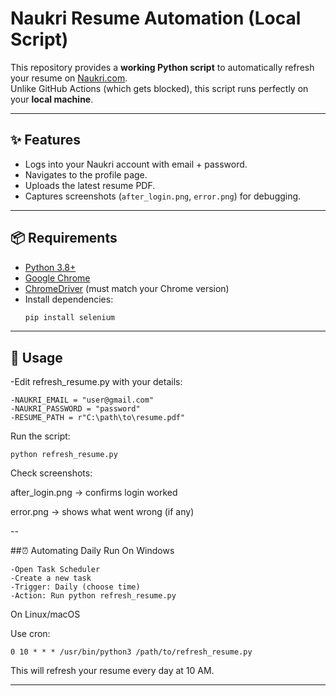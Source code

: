 # Naukri Resume Automation (Local Script)

This repository provides a **working Python script** to automatically refresh your resume on [Naukri.com](https://www.naukri.com).  
Unlike GitHub Actions (which gets blocked), this script runs perfectly on your **local machine**.

---

## ✨ Features
- Logs into your Naukri account with email + password.
- Navigates to the profile page.
- Uploads the latest resume PDF.
- Captures screenshots (`after_login.png`, `error.png`) for debugging.

---

## 📦 Requirements
- [Python 3.8+](https://www.python.org/downloads/)
- [Google Chrome](https://www.google.com/chrome/)
- [ChromeDriver](https://chromedriver.chromium.org/downloads) (must match your Chrome version)
- Install dependencies:
  ```bash
  pip install selenium
  ```

---

## 🚀 Usage
-Edit refresh_resume.py with your details:
```
-NAUKRI_EMAIL = "user@gmail.com"
-NAUKRI_PASSWORD = "password"
-RESUME_PATH = r"C:\path\to\resume.pdf"
```
Run the script:
```
python refresh_resume.py
```

Check screenshots:

after_login.png → confirms login worked

error.png → shows what went wrong (if any)

--

##⏰ Automating Daily Run
On Windows
```
-Open Task Scheduler
-Create a new task
-Trigger: Daily (choose time)
-Action: Run python refresh_resume.py
```
On Linux/macOS

Use cron:
```
0 10 * * * /usr/bin/python3 /path/to/refresh_resume.py
```

This will refresh your resume every day at 10 AM.

---
